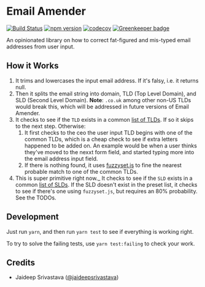 # Email Amender
[![Build Status](https://travis-ci.com/geoffdutton/email-amender.svg?branch=master)](https://travis-ci.com/geoffdutton/email-amender)
[![npm version](https://badge.fury.io/js/email-amender.svg)](https://badge.fury.io/js/email-amender)
[![codecov](https://codecov.io/gh/geoffdutton/email-amender/branch/master/graph/badge.svg)](https://codecov.io/gh/geoffdutton/email-amender) [![Greenkeeper badge](https://badges.greenkeeper.io/geoffdutton/email-amender.svg)](https://greenkeeper.io/)

An opinionated library on how to correct fat-figured and mis-typed email addresses from user input.

## How it Works
1) It trims and lowercases the input email address. If it's falsy, i.e. it returns null.
2) Then it splits the email string into domain, TLD (Top Level Domain), and SLD (Second Level Domain). **Note**: `.co.uk` among other non-US TLDs would break this, which will be addressed in future versions of Email Amender.
3) It checks to see if the `TLD` exists in a common [list of TLDs](/src/common-tlds.js). If so it skips to the next step. Otherwise:
    1) It first checks to the ceo the user input TLD begins with one of the common TLDs, which is a cheap check to see if extra letters happened to be added on. An example would be when a user thinks they've moved to the nexxt form field, and started typing more into the email address input field.
    2) If there is nothing found, it uses [fuzzyset.js](http://glench.github.io/fuzzyset.js/) to fine the nearest probable match to one of the common TLDs.
4) This is super primitive right now._ It checks to see if the `SLD` exists in a common [list of SLDs](/src/common-slds.js). If the SLD doesn't exist in the preset list, it checks to see if there's one using `fuzzyset.js`, but requires an 80% probability. See the TODOs.

## Development
Just run `yarn`, and then run `yarn test` to see if everything is working right.

To try to solve the failing tests, use `yarn test:failing` to check your work.

## Credits
- Jaideep Srivastava ([@jaideepsrivastava](https://github.com/jaideepsrivastava))
